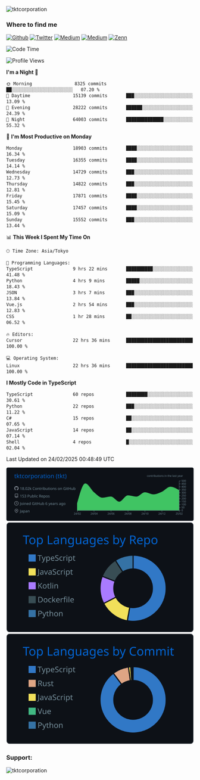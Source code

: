 <p align="left"> <img src="https://komarev.com/ghpvc/?username=tktcorporation&label=Profile%20views&color=0e75b6&style=flat" alt="tktcorporation" /> </p>

<h3>Where to find me</h3>
<p>
<a href="https://github.com/tktcorporation" target="_blank"><img alt="Github" src="https://img.shields.io/badge/GitHub-%2312100E.svg?&style=for-the-badge&logo=Github&logoColor=white" /></a>
<a href="https://twitter.com/tktcorporation" target="_blank"><img alt="Twitter" src="https://img.shields.io/badge/twitter-%231DA1F2.svg?&style=for-the-badge&logo=twitter&logoColor=white" /></a>
<a href="https://www.linkedin.com/in/tktcorporation" target="_blank"><img alt="Medium" src="https://img.shields.io/badge/linkdin-0a66c2.svg?&style=for-the-badge&logo=linkedin&logoColor=white" /></a>
<a href="https://qiita.com/tktcorporation" target="_blank"><img alt="Medium" src="https://img.shields.io/badge/qiita-55C500.svg?&style=for-the-badge&logo=qiita&logoColor=white" /></a>
<a href="https://zenn.dev/tktcorporation" target="_blank"><img alt="Zenn" src="https://img.shields.io/badge/Zenn-3EA8FF.svg?&style=for-the-badge&logo=Zenn&logoColor=white" /></a>
</p>
  
<!--START_SECTION:waka-->
![Code Time](http://img.shields.io/badge/Code%20Time-2%2C173%20hrs%2059%20mins-blue)

![Profile Views](http://img.shields.io/badge/Profile%20Views-14-blue)

**I'm a Night 🦉** 

```text
🌞 Morning                8325 commits        ██░░░░░░░░░░░░░░░░░░░░░░░   07.20 % 
🌆 Daytime                15139 commits       ███░░░░░░░░░░░░░░░░░░░░░░   13.09 % 
🌃 Evening                28222 commits       ██████░░░░░░░░░░░░░░░░░░░   24.39 % 
🌙 Night                  64003 commits       ██████████████░░░░░░░░░░░   55.32 % 
```
📅 **I'm Most Productive on Monday** 

```text
Monday                   18903 commits       ████░░░░░░░░░░░░░░░░░░░░░   16.34 % 
Tuesday                  16355 commits       ████░░░░░░░░░░░░░░░░░░░░░   14.14 % 
Wednesday                14729 commits       ███░░░░░░░░░░░░░░░░░░░░░░   12.73 % 
Thursday                 14822 commits       ███░░░░░░░░░░░░░░░░░░░░░░   12.81 % 
Friday                   17871 commits       ████░░░░░░░░░░░░░░░░░░░░░   15.45 % 
Saturday                 17457 commits       ████░░░░░░░░░░░░░░░░░░░░░   15.09 % 
Sunday                   15552 commits       ███░░░░░░░░░░░░░░░░░░░░░░   13.44 % 
```


📊 **This Week I Spent My Time On** 

```text
🕑︎ Time Zone: Asia/Tokyo

💬 Programming Languages: 
TypeScript               9 hrs 22 mins       ██████████░░░░░░░░░░░░░░░   41.48 % 
Python                   4 hrs 9 mins        █████░░░░░░░░░░░░░░░░░░░░   18.43 % 
JSON                     3 hrs 7 mins        ███░░░░░░░░░░░░░░░░░░░░░░   13.84 % 
Vue.js                   2 hrs 54 mins       ███░░░░░░░░░░░░░░░░░░░░░░   12.83 % 
CSS                      1 hr 28 mins        ██░░░░░░░░░░░░░░░░░░░░░░░   06.52 % 

🔥 Editors: 
Cursor                   22 hrs 36 mins      █████████████████████████   100.00 % 

💻 Operating System: 
Linux                    22 hrs 36 mins      █████████████████████████   100.00 % 
```

**I Mostly Code in TypeScript** 

```text
TypeScript               60 repos            ████████░░░░░░░░░░░░░░░░░   30.61 % 
Python                   22 repos            ███░░░░░░░░░░░░░░░░░░░░░░   11.22 % 
C#                       15 repos            ██░░░░░░░░░░░░░░░░░░░░░░░   07.65 % 
JavaScript               14 repos            ██░░░░░░░░░░░░░░░░░░░░░░░   07.14 % 
Shell                    4 repos             █░░░░░░░░░░░░░░░░░░░░░░░░   02.04 % 
```




 Last Updated on 24/02/2025 00:48:49 UTC
<!--END_SECTION:waka-->

[![](https://raw.githubusercontent.com/tktcorporation/tktcorporation/master/profile-summary-card-output/github_dark/0-profile-details.svg)](https://github.com/vn7n24fzkq/github-profile-summary-cards)
[![](https://raw.githubusercontent.com/tktcorporation/tktcorporation/master/profile-summary-card-output/github_dark/1-repos-per-language.svg)](https://github.com/vn7n24fzkq/github-profile-summary-cards) [![](https://raw.githubusercontent.com/tktcorporation/tktcorporation/master/profile-summary-card-output/github_dark/2-most-commit-language.svg)](https://github.com/vn7n24fzkq/github-profile-summary-cards)

<h3 align="left">Support:</h3>
<p><a href="https://www.buymeacoffee.com/tktcorporation"> <img align="left" src="https://cdn.buymeacoffee.com/buttons/v2/default-yellow.png" height="50" width="210" alt="tktcorporation" /></a></p><br><br>
